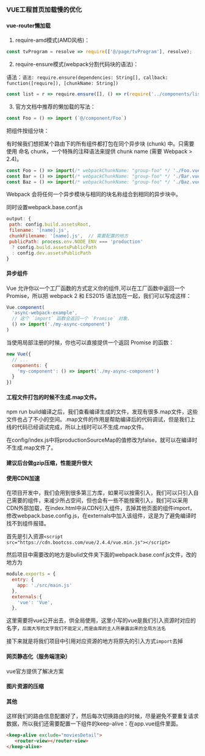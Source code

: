 ### VUE工程首页加载慢的优化
#### vue-router懒加载

1. require-amd模式(AMD风格)：
```js
const tvProgram = resolve => require(['@/page/tvProgram'], resolve);
```
2. require-ensure模式(webpack分割代码块的语法)：

语法：`语法: require.ensure(dependencies: String[], callback: function([require]), [chunkName: String])`
```js
const list = r => require.ensure([], () => r(require('../components/list/list')), 'list');
```
3. 官方文档中推荐的懒加载的写法：

```js
const Foo = () => import (`@/component/Foo`)
```
把组件按组分块：

有时候我们想把某个路由下的所有组件都打包在同个异步块 (chunk) 中。只需要使用 命名 chunk，一个特殊的注释语法来提供 chunk name (需要 Webpack > 2.4)。
```js
const Foo = () => import(/* webpackChunkName: "group-foo" */ './Foo.vue')
const Bar = () => import(/* webpackChunkName: "group-foo" */ './Bar.vue')
const Baz = () => import(/* webpackChunkName: "group-foo" */ './Baz.vue')
```
Webpack 会将任何一个异步模块与相同的块名称组合到相同的异步块中。

同时设置webpack.base.conf.js
```js
output: {
 path: config.build.assetsRoot,
 filename: '[name].js',
 chunkFilename: '[name].js',  // 需要配置的地方
 publicPath: process.env.NODE_ENV === 'production'
  ? config.build.assetsPublicPath
  : config.dev.assetsPublicPath
}
```
#### 异步组件
Vue 允许你以一个工厂函数的方式定义你的组件,可以在工厂函数中返回一个 Promise，所以把 webpack 2 和 ES2015 语法加在一起，我们可以写成这样：
```js
Vue.component(
  'async-webpack-example',
  // 这个 `import` 函数会返回一个 `Promise` 对象。
  () => import('./my-async-component')
)
```
当使用局部注册的时候，你也可以直接提供一个返回 Promise 的函数：
```js
new Vue({
  // ...
  components: {
    'my-component': () => import('./my-async-component')
  }
})
```
#### 工程文件打包的时候不生成.map文件。
npm run build编译之后，我们查看编译生成的文件，发现有很多.map文件，这些文件也占了不小的空间。.map文件的作用是帮助编译后的代码调试，但是我们上线的代码已经调试完成，所以上线时可以不生成.map文件。

在config/index.js中将productionSourceMap的值修改为false，就可以在编译时不生成.map文件了。
#### 建议后台做gzip压缩，性能提升很大
#### 使用CDN加速
在项目开发中，我们会用到很多第三方库，如果可以按需引入，我们可以只引入自己需要的组件，来减少所占空间，但也会有一些不能按需引入，我们可以采用CDN外部加载，在index.html中从CDN引入组件，去掉其他页面的组件import，修改webpack.base.config.js，在externals中加入该组件，这是为了避免编译时找不到组件报错。

首先是引入资源`<script src="https://cdn.bootcss.com/vue/2.4.4/vue.min.js"></script>`

然后项目中需要改的地方是bulid文件夹下面的webpack.base.conf.js文件，改的地方为
```js
module.exports = {
  entry: {
    app: './src/main.js'
  },
  externals:{
    'vue': 'Vue',
  },
```
这里需要将vue公开出去，供全局使用，这里小写的vue是我们引入资源时对应的名字，`后面大写的文字我们不能定义,而是由库的主人所暴露出来的全局方法名`

接下来就是将我们项目中引用对应资源的地方将原先的引入方式`import`去掉

#### 网页静态化（服务端渲染）
vue官方提供了解决方案

#### 图片资源的压缩

#### 其他
这样我们的路由信息配置好了，然后每次切换路由的时候，尽量避免不要重复请求数据，所以我们还需要配置一下组件的keep-alive：在app.vue组件里面。
```html
<keep-alive exclude="moviesDetail">
   <router-view></router-view>
</keep-alive>
```
